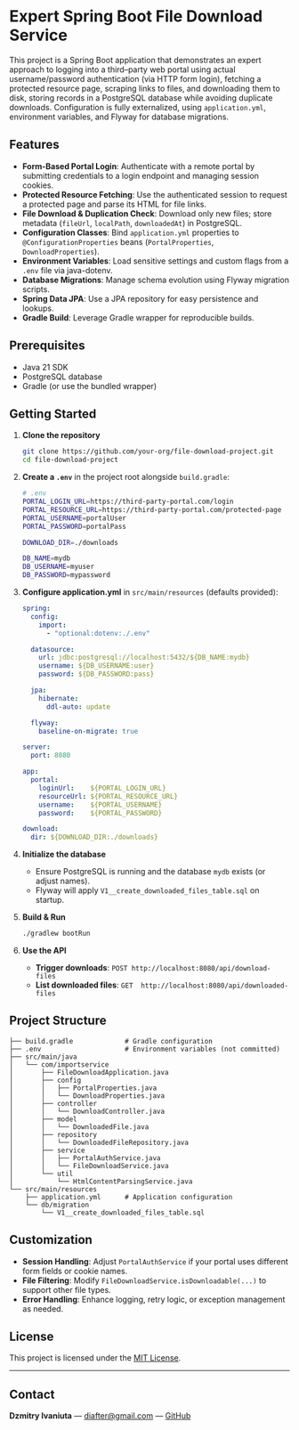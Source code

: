 # Expert Spring Boot File Download Service

This project is a Spring Boot application that demonstrates an expert approach to logging into a third–party web portal using actual username/password authentication (via HTTP form login), fetching a protected resource page, scraping links to files, and downloading them to disk, storing records in a PostgreSQL database while avoiding duplicate downloads. Configuration is fully externalized, using `application.yml`, environment variables, and Flyway for database migrations.

## Features

- **Form-Based Portal Login**: Authenticate with a remote portal by submitting credentials to a login endpoint and managing session cookies.
- **Protected Resource Fetching**: Use the authenticated session to request a protected page and parse its HTML for file links.
- **File Download & Duplication Check**: Download only new files; store metadata (`fileUrl`, `localPath`, `downloadedAt`) in PostgreSQL.
- **Configuration Classes**: Bind `application.yml` properties to `@ConfigurationProperties` beans (`PortalProperties`, `DownloadProperties`).
- **Environment Variables**: Load sensitive settings and custom flags from a `.env` file via java-dotenv.
- **Database Migrations**: Manage schema evolution using Flyway migration scripts.
- **Spring Data JPA**: Use a JPA repository for easy persistence and lookups.
- **Gradle Build**: Leverage Gradle wrapper for reproducible builds.

## Prerequisites

- Java 21 SDK
- PostgreSQL database
- Gradle (or use the bundled wrapper)

## Getting Started

1. **Clone the repository**
    ```bash
    git clone https://github.com/your-org/file-download-project.git
    cd file-download-project
    ```

2. **Create a `.env`** in the project root alongside `build.gradle`:
    ```bash
    # .env
    PORTAL_LOGIN_URL=https://third-party-portal.com/login
    PORTAL_RESOURCE_URL=https://third-party-portal.com/protected-page
    PORTAL_USERNAME=portalUser
    PORTAL_PASSWORD=portalPass

    DOWNLOAD_DIR=./downloads

    DB_NAME=mydb
    DB_USERNAME=myuser
    DB_PASSWORD=mypassword
    ```

3. **Configure application.yml** in `src/main/resources` (defaults provided):
    ```yaml
    spring:
      config:
        import:
          - "optional:dotenv:./.env"

      datasource:
        url: jdbc:postgresql://localhost:5432/${DB_NAME:mydb}
        username: ${DB_USERNAME:user}
        password: ${DB_PASSWORD:pass}

      jpa:
        hibernate:
          ddl-auto: update

      flyway:
        baseline-on-migrate: true

    server:
      port: 8080

    app:
      portal:
        loginUrl:    ${PORTAL_LOGIN_URL}
        resourceUrl: ${PORTAL_RESOURCE_URL}
        username:    ${PORTAL_USERNAME}
        password:    ${PORTAL_PASSWORD}

    download:
      dir: ${DOWNLOAD_DIR:./downloads}
    ```

4. **Initialize the database**
    - Ensure PostgreSQL is running and the database `mydb` exists (or adjust names).
    - Flyway will apply `V1__create_downloaded_files_table.sql` on startup.

5. **Build & Run**
    ```bash
    ./gradlew bootRun
    ```

6. **Use the API**
    - **Trigger downloads**: `POST http://localhost:8080/api/download-files`
    - **List downloaded files**: `GET  http://localhost:8080/api/downloaded-files`

## Project Structure

```
├── build.gradle             # Gradle configuration
├── .env                     # Environment variables (not committed)
├── src/main/java
│   └── com/importservice
│       ├── FileDownloadApplication.java
│       ├── config
│       │   ├── PortalProperties.java
│       │   └── DownloadProperties.java
│       ├── controller
│       │   └── DownloadController.java
│       ├── model
│       │   └── DownloadedFile.java
│       ├── repository
│       │   └── DownloadedFileRepository.java
│       ├── service
│       │   ├── PortalAuthService.java
│       │   └── FileDownloadService.java
│       └── util
│           └── HtmlContentParsingService.java
└── src/main/resources
    ├── application.yml      # Application configuration
    └── db/migration
        └── V1__create_downloaded_files_table.sql
```

## Customization

- **Session Handling**: Adjust `PortalAuthService` if your portal uses different form fields or cookie names.
- **File Filtering**: Modify `FileDownloadService.isDownloadable(...)` to support other file types.
- **Error Handling**: Enhance logging, retry logic, or exception management as needed.

## License

This project is licensed under the [MIT License](LICENSE).

---

## Contact

**Dzmitry Ivaniuta** — [diafter@gmail.com](mailto:diafter@gmail.com) — [GitHub](https://github.com/DimitryIvaniuta)